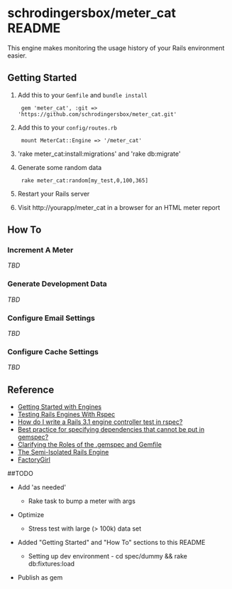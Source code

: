 # schrodingersbox/meter_cat README

This engine makes monitoring the usage history of your Rails environment easier.

## Getting Started

1. Add this to your `Gemfile` and `bundle install`

		gem 'meter_cat', :git => 'https://github.com/schrodingersbox/meter_cat.git'

2. Add this to your `config/routes.rb`

		mount MeterCat::Engine => '/meter_cat'

3. 'rake meter_cat:install:migrations' and 'rake db:migrate'

4. Generate some random data

        rake meter_cat:random[my_test,0,100,365]

5. Restart your Rails server

6.  Visit http://yourapp/meter_cat in a browser for an HTML meter report

## How To

### Increment A Meter

_TBD_

### Generate Development Data

_TBD_

### Configure Email Settings

_TBD_

### Configure Cache Settings

_TBD_

## Reference

 * [Getting Started with Engines](http://edgeguides.rubyonrails.org/engines.html)
 * [Testing Rails Engines With Rspec](http://whilefalse.net/2012/01/25/testing-rails-engines-rspec/)
 * [How do I write a Rails 3.1 engine controller test in rspec?](http://stackoverflow.com/questions/5200654/how-do-i-write-a-rails-3-1-engine-controller-test-in-rspec)
 * [Best practice for specifying dependencies that cannot be put in gemspec?](https://groups.google.com/forum/?fromgroups=#!topic/ruby-bundler/U7FMRAl3nJE)
 * [Clarifying the Roles of the .gemspec and Gemfile](http://yehudakatz.com/2010/12/16/clarifying-the-roles-of-the-gemspec-and-gemfile/)
 * [The Semi-Isolated Rails Engine](http://bibwild.wordpress.com/2012/05/10/the-semi-isolated-rails-engine/)
 * [FactoryGirl](https://github.com/thoughtbot/factory_girl)

##TODO

 * Add 'as needed'
    * Rake task to bump a meter with args

 * Optimize
   * Stress test with large (> 100k) data set

 * Added "Getting Started" and "How To" sections to this README
   * Setting up dev environment - cd spec/dummy && rake db:fixtures:load

 * Publish as gem